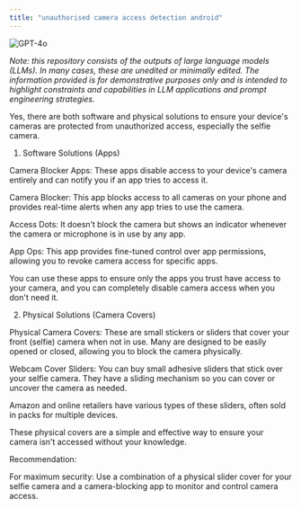 ```yaml
---
title: "unauthorised camera access detection android"
---
```

![GPT-4o](https://img.shields.io/badge/GPT--4o-3333FF?style=for-the-badge&logo=openai&logoColor=white)



*Note: this repository consists of the outputs of large language models (LLMs). In many cases, these are unedited or minimally edited. The information provided is for demonstrative purposes only and is intended to highlight constraints and capabilities in LLM applications and prompt engineering strategies.*


Yes, there are both software and physical solutions to ensure your device's cameras are protected from unauthorized access, especially the selfie camera.

1. Software Solutions (Apps)

Camera Blocker Apps: These apps disable access to your device's camera entirely and can notify you if an app tries to access it.

Camera Blocker: This app blocks access to all cameras on your phone and provides real-time alerts when any app tries to use the camera.

Access Dots: It doesn’t block the camera but shows an indicator whenever the camera or microphone is in use by any app.

App Ops: This app provides fine-tuned control over app permissions, allowing you to revoke camera access for specific apps.



You can use these apps to ensure only the apps you trust have access to your camera, and you can completely disable camera access when you don't need it.

2. Physical Solutions (Camera Covers)

Physical Camera Covers: These are small stickers or sliders that cover your front (selfie) camera when not in use. Many are designed to be easily opened or closed, allowing you to block the camera physically.

Webcam Cover Sliders: You can buy small adhesive sliders that stick over your selfie camera. They have a sliding mechanism so you can cover or uncover the camera as needed.

Amazon and online retailers have various types of these sliders, often sold in packs for multiple devices.



These physical covers are a simple and effective way to ensure your camera isn't accessed without your knowledge.

Recommendation:

For maximum security: Use a combination of a physical slider cover for your selfie camera and a camera-blocking app to monitor and control camera access.


